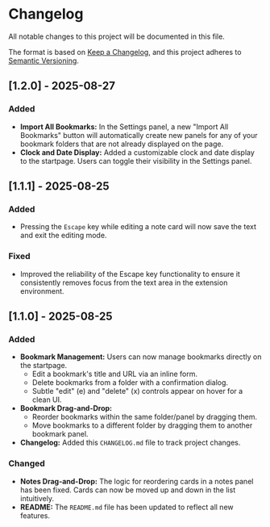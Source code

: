 # Changelog

All notable changes to this project will be documented in this file.

The format is based on [Keep a Changelog](https://keepachangelog.com/en/1.0.0/),
and this project adheres to [Semantic Versioning](https://semver.org/spec/v2.0.0.html).

## [1.2.0] - 2025-08-27

### Added
- **Import All Bookmarks:** In the Settings panel, a new "Import All Bookmarks" button will automatically create new panels for any of your bookmark folders that are not already displayed on the page.
- **Clock and Date Display:** Added a customizable clock and date display to the startpage. Users can toggle their visibility in the Settings panel.

## [1.1.1] - 2025-08-25

### Added
- Pressing the `Escape` key while editing a note card will now save the text and exit the editing mode.

### Fixed
- Improved the reliability of the Escape key functionality to ensure it consistently removes focus from the text area in the extension environment.

## [1.1.0] - 2025-08-25

### Added
- **Bookmark Management:** Users can now manage bookmarks directly on the startpage.
    - Edit a bookmark's title and URL via an inline form.
    - Delete bookmarks from a folder with a confirmation dialog.
    - Subtle "edit" (e) and "delete" (x) controls appear on hover for a clean UI.
- **Bookmark Drag-and-Drop:**
    - Reorder bookmarks within the same folder/panel by dragging them.
    - Move bookmarks to a different folder by dragging them to another bookmark panel.
- **Changelog:** Added this `CHANGELOG.md` file to track project changes.

### Changed
- **Notes Drag-and-Drop:** The logic for reordering cards in a notes panel has been fixed. Cards can now be moved up and down in the list intuitively.
- **README:** The `README.md` file has been updated to reflect all new features.
